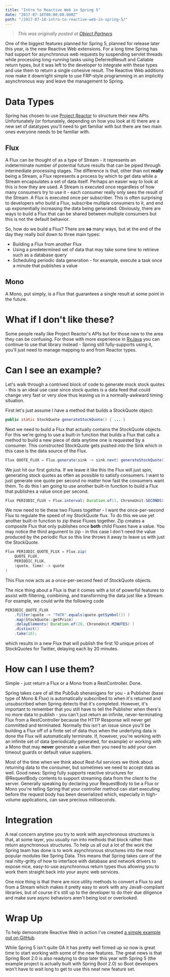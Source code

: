 ```yaml
---
title: "Intro to Reactive Web in Spring 5"
date: "2017-07-18T00:00:00.000Z"
path: "/2017-07-18-intro-to-reactive-web-in-spring-5/"
---
```


> *This was originally posted at [Object Partners](https://objectpartners.com/2017/07/18/intro-to-reactive-web-in-spring-5/)*

One of the biggest features planned for Spring 5, planned for release later this year, is the new Reactive Web extensions. For a long time Spring has had support for asynchronous web requests by suspending servlet threads while processing long-running tasks using DeferredResult and Callable return types, but it was left to the developer to integrate with these types and use them to return a single cohesive result. The Reactive Web additions now make it downright simple to use FRP-style programming in an implicitly asynchronous way and leave the management to Spring.

# Data Types
Spring has chosen to use [Project Reactor](https://projectreactor.io/) to structure their new APIs. Unfortunately (or fortunately, depending on how you look at it) there are a new set of datatypes you'll need to get familiar with but there are two main ones everyone needs to be familiar with.

## Flux
A Flux can be thought of as a type of Stream - it represents an indeterminate number of potential future results that can be piped through intermediate processing stages. The difference is that, other than not **really** being a Stream, a Flux represents a process by which to get data while a Stream encapsulates a set of data itself. Perhaps an easier way to look at this is how they are used. A Stream is executed once regardless of how many consumers try to use it - each consumer really only sees the result of the Stream. A Flux is executed once per subscriber. This is often surprising to developers who build a Flux, subscribe multiple consumers to it, and end up exponentially increasing the data being generated. Obviously, there are ways to build a Flux that can be shared between multiple consumers but this is not the default behavior.

So, how do we build a Flux? There are **so** many ways, but at the end of the day they really boil down to three main types:

- Building a Flux from another Flux
- Using a predetermined set of data that may take some time to retrieve such as a database query
- Scheduling periodic data generation - for example, execute a task once a minute that publishes a value

## Mono
A Mono, put simply, is a Flux that guarantees a single result at some point in the future.

# What if I don't like these?
Some people really like Project Reactor's APIs but for those new to the area they can be confusing. For those with more experience in [RxJava](https://github.com/ReactiveX/RxJava) you can continue to use that library instead - Spring still fully-supports using it, you'll just need to manage mapping to and from Reactor types.

# Can I see an example?
Let's walk through a contrived block of code to generate mock stock quotes - this is an ideal use case since stock quotes is a data feed that could change very fast or very slow thus leaving us in a normally-awkward timing situation.

First let's just assume I have a method that builds a StockQuote object:

```java
public static StockQuote generateStockQuote() { ... }
```

Next we need to build a Flux that actually contains the StockQuote objects. For this we're going to use a built-in function that builds a Flux that calls a method to build a new piece of data anytime one is requested by a consumer. This constructed StockQuote gets pushed into the Sink which in this case is the data source of the Flux.
```java
Flux QUOTE_FLUX = Flux.generate(sink -> sink.next( generateStockQuote() ))
```

We just hit our first gotcha. If we leave it like this the Flux will just spin, generating stock quotes as often as possible to satisfy consumers. I want to just generate one quote per second no matter how fast the consumers want them. To do this I am going to use another built-in function to build a Flux that publishes a value once per second.

```java
Flux PERIODIC_FLUX = Flux.interval( Duration.of(1, ChronoUnit.SECONDS) )
```

We now need to tie these two Fluxes together - I want the once-per-second Flux to regulate the speed of my StockQuote flux. To do this we use yet another built-in function to zip these Fluxes together. Zip creates a composite Flux that only publishes once **both** child Fluxes have a value. You may notice the third argument to zip - in this case I don't need the value produced by the periodic flux so this line throws it away to leave us with just the StockQuote.

```java
Flux PERIODIC_QUOTE_FLUX = Flux.zip(
    QUOTE_FLUX,
    PERIODIC_FLUX,
    (quote, time) -> quote
)
```

This Flux now acts as a once-per-second feed of StockQuote objects.

The nice thing about a Flux is that it comes with a lot of powerful features to assist with filtering, combining, and transforming the data just like a Stream. For example, we could write the following code

```java
PERIODIC_QUOTE_FLUX
    .filter(quote -> "TWTR".equals(quote.getSymbol()) )
    .map(StockQuote::getPrice)
    .delayElements( Duration.of(20, ChronoUnit.MINUTES) )
    .distinct()
    .take(10);
```

which results in a new Flux that will publish the first 10 unique prices of StockQuotes for Twitter, delaying each by 20 minutes.

# How can I use them?
Simple - just return a Flux or a Mono from a RestController. Done.

Spring takes care of all the PubSub shenanigans for you - a Publisher (base type of Mono & Flux) is automatically subscribed to when it's returned and unsubscribed when Spring detects that it's completed. However, it's important to remember that you still have to tell the Publisher when there's no more data to publish - you can't just return an infinite, never-terminating Flux from a RestController because the HTTP Response will never get committed and terminated. Normally this isn't an issue since you'll be building a Flux off of a finite set of data thus when the underlying data is done the Flux will automatically terminate. If, however, you're working with an infinite set of data (periodically generated, for example) or working with a Mono that may **never** generate a value then you need to add your own timeout guards or default value suppliers.

Most of the time when we think about Rest-ful services we think about returning data to the consumer, but sometimes we need to accept data as well. Good news: Spring fully supports reactive structures for @RequestBody contents to support streaming data from the client to the server. Generally speaking by declaring your RequestBody to be a Flux or Mono you're telling Spring that your controller method can start executing before the request body has been deserialized which, especially in high-volume applications, can save precious milliseconds.

# Integration
A real concern anytime you try to work with asynchronous structures is that, at some layer, you usually run into methods that block rather than return asynchronous structures. To help us all out a lot of the work the Spring team has done is to work asynchronous structures into the most popular modules like Spring Data. This means that Spring takes care of the real nitty-gritty of how to interface with database and network drivers to expose nice, easy-to-use asynchronous return types thus allowing you to work them straight back into your async web services.

One nice thing is that there are nice utility methods to convert a Flux to and from a Stream which makes it pretty easy to work with any Java8-compliant libraries, but of course it's still up to the developer to do their due diligence and make sure async behaviors aren't being lost or overlooked.

# Wrap Up
To help demonstrate Reactive Web in action I've created [a simple example out on GitHub](https://github.com/mike-plummer/reactive-spring5).

While Spring 5 isn't quite GA it has pretty well firmed up so now is great time to start working with some of the new features. The great news is that Spring Boot 2.0 is also readying to drop later this year with Spring 5 (the example project is actually built with Spring Boot 2.0) so Boot developers won't have to wait long to get to use this neat new feature set.
